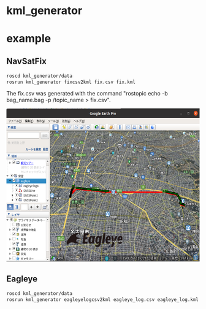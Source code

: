 # kml_generator

# example

## NavSatFix
```
roscd kml_generator/data
rosrun kml_generator fixcsv2kml fix.csv fix.kml
```

The fix.csv was generated with the command "rostopic echo -b bag_name.bag -p /topic_name > fix.csv".

<img src="img/fixcsv2kml.png" height="400pix" /><br>

## Eagleye

```
roscd kml_generator/data
rosrun kml_generator eagleyelogcsv2kml eagleye_log.csv eagleye_log.kml
```